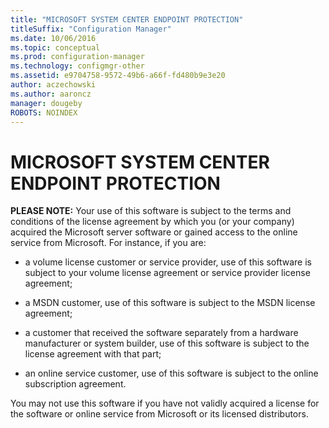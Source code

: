```yaml
---
title: "MICROSOFT SYSTEM CENTER ENDPOINT PROTECTION"
titleSuffix: "Configuration Manager"
ms.date: 10/06/2016
ms.topic: conceptual
ms.prod: configuration-manager
ms.technology: configmgr-other
ms.assetid: e9704758-9572-49b6-a66f-fd480b9e3e20
author: aczechowski
ms.author: aaroncz
manager: dougeby
ROBOTS: NOINDEX
---
```

# MICROSOFT SYSTEM CENTER ENDPOINT PROTECTION


**PLEASE NOTE:** Your use of this software is subject to the terms and conditions of the license agreement by which you (or your company) acquired the Microsoft server software or gained access to the online service from Microsoft. For instance, if you are:  

-   a volume license customer or service provider, use of this software is subject to your volume license agreement or service provider license agreement;  

-   a MSDN customer, use of this software is subject to the MSDN license agreement;  

-   a customer that received the software separately from a hardware manufacturer or system builder, use of this software is subject to the license agreement with that part;  

-   an online service customer, use of this software is subject to the online subscription agreement.  

You may not use this software if you have not validly acquired a license for the software or online service from Microsoft or its licensed distributors.

